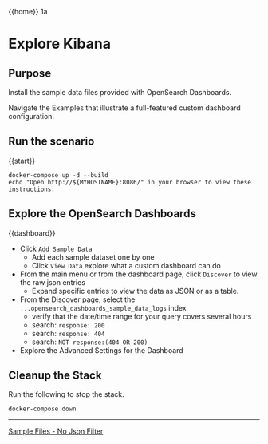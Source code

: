 {{home}} 1a

# Explore Kibana

## Purpose
Install the sample data files provided with OpenSearch Dashboards. 

Navigate the Examples that illustrate a full-featured custom dashboard configuration.
## Run the scenario

{{start}}

```
docker-compose up -d --build
echo "Open http://${MYHOSTNAME}:8086/" in your browser to view these instructions.

```
## Explore the OpenSearch Dashboards

{{dashboard}}
- Click `Add Sample Data`
  - Add each sample dataset one by one
  - Click `View Data` explore what a custom dashboard can do
- From the main menu or from the dashboard page, click `Discover` to view the raw json entries
  - Expand specific entries to view the data as JSON or as a table.
- From the Discover page, select the `...opensearch_dashboards_sample_data_logs` index
  - verify that the date/time range for your query covers several hours
  - search: `response: 200`
  - search: `response: 404`
  - search: `NOT response:(404 OR 200)`
- Explore the Advanced Settings for the Dashboard

## Cleanup the Stack
Run the following to stop the stack.

```
docker-compose down
```

---
[Sample Files - No Json Filter](sample1.md)

